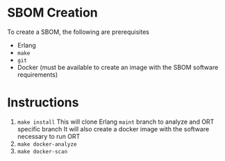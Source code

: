 <!--
SPDX-FileCopyrightText: 2025 Erlang/OTP and its contributors

SPDX-License-Identifier: Apache-2.0
-->

# SBOM Creation

To create a SBOM, the following are prerequisites

- Erlang
- `make`
- `git`
- Docker (must be available to create an image with the SBOM software requirements)

# Instructions

1. `make install`
   This will clone Erlang `maint` branch to analyze and ORT specific branch
   It will also create a docker image with the software necessary to run ORT
2. `make docker-analyze`
3. `make docker-scan`   
